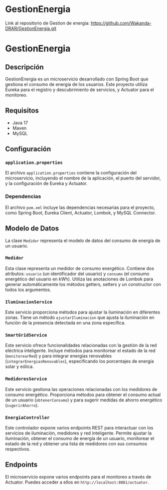 # GestionEnergia

Link al repositorio de Gestion de energia: https://github.com/Wakanda-DRAR/GestionEnergia.git

# GestionEnergia

## Descripción
GestionEnergia es un microservicio desarrollado con Spring Boot que gestiona el consumo de energía de los usuarios. Este proyecto utiliza Eureka para el registro y descubrimiento de servicios, y Actuator para el monitoreo.

## Requisitos
- Java 17
- Maven
- MySQL

## Configuración

### `application.properties`
El archivo `application.properties` contiene la configuración del microservicio, incluyendo el nombre de la aplicación, el puerto del servidor, y la configuración de Eureka y Actuator.

### Dependencias
El archivo `pom.xml` incluye las dependencias necesarias para el proyecto, como Spring Boot, Eureka Client, Actuator, Lombok, y MySQL Connector.


## Modelo de Datos
La clase `Medidor` representa el modelo de datos del consumo de energía de un usuario.


### `Medidor`
Esta clase representa un medidor de consumo energético. Contiene dos atributos: `usuario` (un identificador del usuario) y `consumo` (el consumo energético del usuario en kWh). Utiliza las anotaciones de Lombok para generar automáticamente los métodos getters, setters y un constructor con todos los argumentos.

### `IluminacionService`
Este servicio proporciona métodos para ajustar la iluminación en diferentes zonas. Tiene un método `ajustarIluminacion` que ajusta la iluminación en función de la presencia detectada en una zona específica.

### `SmartGridService`
Este servicio ofrece funcionalidades relacionadas con la gestión de la red eléctrica inteligente. Incluye métodos para monitorear el estado de la red (`monitorearRed`) y para integrar energías renovables (`integrarEnergiasRenovables`), especificando los porcentajes de energía solar y eólica.

### `MedidoresService`
Este servicio gestiona las operaciones relacionadas con los medidores de consumo energético. Proporciona métodos para obtener el consumo actual de un usuario (`obtenerConsumo`) y para sugerir medidas de ahorro energético (`sugerirAhorro`).

### `EnergiaController`
Este controlador expone varios endpoints REST para interactuar con los servicios de iluminación, medidores y red inteligente. Permite ajustar la iluminación, obtener el consumo de energía de un usuario, monitorear el estado de la red y obtener una lista de medidores con sus consumos respectivos.


## Endpoints
El microservicio expone varios endpoints para el monitoreo a través de Actuator. Puedes acceder a ellos en `http://localhost:8081/actuator`.
